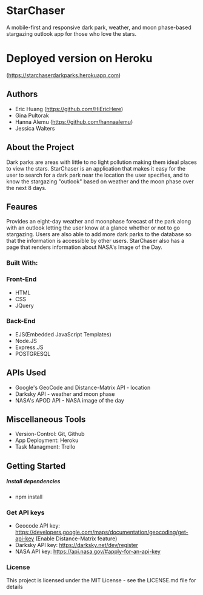 # StarChaser
A mobile-first and responsive dark park, weather, and moon phase-based stargazing outlook app for those who love the stars.

# Deployed version on Heroku

(https://starchaserdarkparks.herokuapp.com)

## Authors
+ Eric Huang (https://github.com/HiEricHere)
+ Gina Pultorak 
+ Hanna Alemu (https://github.com/hannaalemu)
+ Jessica Walters

## About the Project

Dark parks are areas with little to no light pollution making them ideal places to view the stars. StarChaser is an application that makes it easy for the user to search for a dark park near the location the user specifies, and to know the stargazing "outlook" based on weather and the moon phase over the next 8 days.

## Feaures

Provides an eight-day weather and moonphase forecast of the park along with an outlook letting the user know at a glance whether or not to go stargazing. Users are also able to add more dark parks to the database so that the information is accessible by other users. StarChaser also has a page that renders information about NASA's Image of the Day.

### Built With:

### Front-End

+ HTML
+ CSS
+ JQuery

### Back-End

+ EJS(Embedded JavaScript Templates)
+ Node.JS
+ Express.JS
+ POSTGRESQL

## APIs Used

+ Google's GeoCode and Distance-Matrix API - location
+ Darksky API - weather and moon phase
+ NASA's APOD API - NASA image of the day

## Miscellaneous Tools

+ Version-Control: Git, Github
+ App Deployment: Heroku
+ Task Managment: Trello


## Getting Started

##### Install dependencies
+ npm install

### Get API keys
+ Geocode API key: https://developers.google.com/maps/documentation/geocoding/get-api-key (Enable Distance-Matrix feature)
+ Darksky API key: https://darksky.net/dev/register
+ NASA API key: https://api.nasa.gov/#apply-for-an-api-key


### License
This project is licensed under the MIT License - see the LICENSE.md file for details

